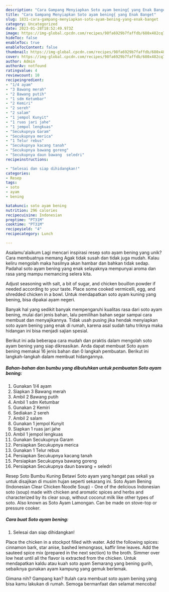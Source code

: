 ```yaml
---
description: "Cara Gampang Menyiapkan Soto ayam bening{ yang Enak Banget"
title: "Cara Gampang Menyiapkan Soto ayam bening{ yang Enak Banget"
slug: 1831-cara-gampang-menyiapkan-soto-ayam-bening-yang-enak-banget
category: Uncategorized
date: 2023-01-28T18:52:49.973Z
image: https://img-global.cpcdn.com/recipes/98fa6929b7faffdb/680x482cq70/soto-ayam-bening-foto-resep-utama.jpg
hideToc: false
enableToc: true
enableTocContent: false
thumbnail: https://img-global.cpcdn.com/recipes/98fa6929b7faffdb/680x482cq70/soto-ayam-bening-foto-resep-utama.jpg
cover: https://img-global.cpcdn.com/recipes/98fa6929b7faffdb/680x482cq70/soto-ayam-bening-foto-resep-utama.jpg
author: Admin
authorAv: notfound
ratingvalue: 4
reviewcount: 10
recipeingredient:
- "1/4 ayam"
- "3 Bawang merah"
- "2 Bawang putih"
- "1 sdm Ketumbar"
- "2 Kemiri"
- "2 sereh"
- "2 salam"
- "1 jempol Kunyit"
- "1 ruas jari jahe"
- "1 jempol lengkuas"
- "Secukupnya Garam"
- "Secukupnya merica"
- "1 Telur rebus"
- "Secukupnya kacang tanah"
- "Secukupnya bawang goreng"
- "Secukupnya daun bawang  seledri"
recipeinstructions:

- "Selesai dan siap dihidangkan!"
categories:
- Resep
tags:
- soto
- ayam
- bening

katakunci: soto ayam bening 
nutrition: 296 calories
recipecuisine: Indonesian
preptime: "PT31M"
cooktime: "PT31M"
recipeyield: "4"
recipecategory: Lunch

---
```



Asalamu'alaikum Lagi mencari inspirasi resep soto ayam bening yang unik? Cara membuatnya memang Agak tidak susah dan tidak juga mudah. Kalau keliru mengolah maka hasilnya akan hambar dan bahkan tidak sedap. Padahal soto ayam bening yang enak selayaknya mempunyai aroma dan rasa yang mampu memancing selera kita.


Adjust seasoning with salt, a bit of sugar, and chicken bouillon powder if needed according to your taste. Place some cooked vermicelli, egg, and shredded chicken in a bowl. Untuk mendapatkan soto ayam kuning yang bening, bisa dipakai ayam negeri.

Banyak hal yang sedikit banyak mempengaruhi kualitas rasa dari soto ayam bening, mulai dari jenis bahan, lalu pemilihan bahan segar sampai cara membuat dan menyajikannya. Tidak usah pusing jika hendak menyiapkan soto ayam bening yang enak di rumah, karena asal sudah tahu triknya maka hidangan ini bisa menjadi sajian spesial.


Berikut ini ada beberapa cara mudah dan praktis dalam mengolah soto ayam bening yang siap dikreasikan. Anda dapat membuat Soto ayam bening memakai 16 jenis bahan dan 0 langkah pembuatan. Berikut ini langkah-langkah dalam membuat hidangannya.

<!--inarticleads1-->

##### Bahan-bahan dan bumbu yang dibutuhkan untuk pembuatan Soto ayam bening:

1. Gunakan 1/4 ayam
1. Siapkan 3 Bawang merah
1. Ambil 2 Bawang putih
1. Ambil 1 sdm Ketumbar
1. Gunakan 2 Kemiri
1. Sediakan 2 sereh
1. Ambil 2 salam
1. Gunakan 1 jempol Kunyit
1. Siapkan 1 ruas jari jahe
1. Ambil 1 jempol lengkuas
1. Gunakan Secukupnya Garam
1. Persiapkan Secukupnya merica
1. Gunakan 1 Telur rebus
1. Persiapkan Secukupnya kacang tanah
1. Persiapkan Secukupnya bawang goreng
1. Persiapkan Secukupnya daun bawang + seledri


Resep Soto Bumbu Kuning Betawi Soto ayam yang hangat pas sekali ya untuk disajikan di musim hujan seperti sekarang ini. Soto Ayam Bening (Indonesian Clear Chicken Noodle Soup) - One of the delicious Indonesian soto (soup) made with chicken and aromatic spices and herbs and characterized by its clear soup, without coconut milk like other types of soto. Also known as Soto Ayam Lamongan. Can be made on stove-top or pressure cooker. 

<!--inarticleads2-->

##### Cara buat Soto ayam bening:


1. Selesai dan siap dihidangkan!

Place the chicken in a stockpot filled with water. Add the following spices: cinnamon bark, star anise, bashed lemongrass, kaffir lime leaves. Add the sauteed spice mix (prepared in the next section) to the broth. Simmer over low heat until all the flavor is extracted from the chicken. Untuk mendapatkan kaldu atau kuah soto ayam Semarang yang bening gurih, sebaiknya gunakan ayam kampung yang gemuk berlemak. 

Gimana nih? Gampang kan? Itulah cara membuat soto ayam bening yang bisa kamu lakukan di rumah. Semoga bermanfaat dan selamat mencoba!
